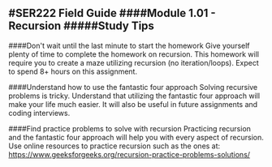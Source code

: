 #SER222 Field Guide
####Module 1.01 - Recursion
#####Study Tips
-

####Don't wait until the last minute to start the homework
Give yourself plenty of time to complete the homework on recursion. This homework will require you to create a maze utilizing recursion (no iteration/loops). Expect to spend 8+ hours on this assignment. 

####Understand how to use the fantastic four approach
Solving recursive problems is tricky. Understand that utilizing the fantastic four approach will make your life much easier. It will also be useful in future assignments and coding interviews.

####Find practice problems to solve with recursion
Practicing recursion and the fantastic four approach will help you with every aspect of recursion. Use online resources to practice recursion such as the ones at: https://www.geeksforgeeks.org/recursion-practice-problems-solutions/
